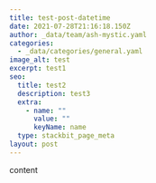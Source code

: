```yaml
---
title: test-post-datetime
date: 2021-07-28T21:16:18.150Z
author: _data/team/ash-mystic.yaml
categories:
  - _data/categories/general.yaml
image_alt: test
excerpt: test1
seo:
  title: test2
  description: test3
  extra:
    - name: ""
      value: ""
      keyName: name
  type: stackbit_page_meta
layout: post
---
```

content